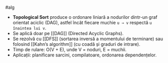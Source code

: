 #alg 
- **Topological Sort** produce o ordonare liniară a nodurilor dintr-un graf orientat aciclic (DAG), astfel încât fiecare muchie `u → v` respectă `u înaintea lui v`.
- Se aplică doar pe [[DAG]] (Directed Acyclic Graphs).
- Se rezolvă cu [[DFS]] (sortarea inversă a momentului de terminare) sau folosind [[Kahn’s algorithm]] (cu coadă și graduri de intrare).
- Timp de rulare: O(V + E), unde V = noduri, E = muchii.
- Aplicații: planificare sarcini, compilatoare, ordonarea dependențelor.

